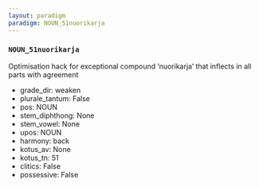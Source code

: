 ```yaml
---
layout: paradigm
paradigm: NOUN_51nuorikarja
---
```

### ` NOUN_51nuorikarja `

Optimisation hack for exceptional compound ’nuorikarja’ that inflects in all parts with agreement
* grade_dir: weaken
* plurale_tantum: False
* pos: NOUN
* stem_diphthong: None
* stem_vowel: None
* upos: NOUN
* harmony: back
* kotus_av: None
* kotus_tn: 51
* clitics: False
* possessive: False
